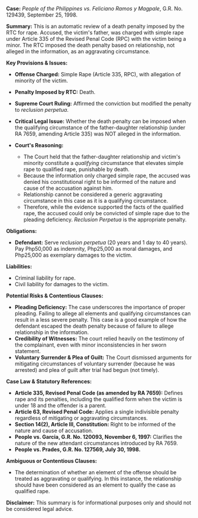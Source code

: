 **Case:** *People of the Philippines vs. Feliciano Ramos y Magpale*, G.R. No. 129439, September 25, 1998.

**Summary:** This is an automatic review of a death penalty imposed by the RTC for rape. Accused, the victim's father, was charged with simple rape under Article 335 of the Revised Penal Code (RPC) with the victim being a minor. The RTC imposed the death penalty based on relationship, not alleged in the information, as an aggravating circumstance.

**Key Provisions & Issues:**

*   **Offense Charged:** Simple Rape (Article 335, RPC), with allegation of minority of the victim.

*   **Penalty Imposed by RTC:** Death.

*   **Supreme Court Ruling:** Affirmed the conviction but modified the penalty to *reclusion perpetua*.

*   **Critical Legal Issue:** Whether the death penalty can be imposed when the qualifying circumstance of the father-daughter relationship (under RA 7659, amending Article 335) was NOT alleged in the information.

*   **Court's Reasoning:**
    *   The Court held that the father-daughter relationship and victim's minority constitute a *qualifying* circumstance that elevates simple rape to qualified rape, punishable by death.
    *   Because the information only charged simple rape, the accused was denied his constitutional right to be informed of the nature and cause of the accusation against him.
    *   Relationship cannot be considered a generic aggravating circumstance in this case as it is a qualifying circumstance.
    *   Therefore, while the evidence supported the facts of the qualified rape, the accused could only be convicted of simple rape due to the pleading deficiency. *Reclusion Perpetua* is the appropriate penalty.

**Obligations:**

*   **Defendant:** Serve *reclusion perpetua* (20 years and 1 day to 40 years). Pay Php50,000 as indemnity, Php25,000 as moral damages, and Php25,000 as exemplary damages to the victim.

**Liabilities:**

*   Criminal liability for rape.
*   Civil liability for damages to the victim.

**Potential Risks & Contentious Clauses:**

*   **Pleading Deficiency:** The case underscores the importance of proper pleading. Failing to allege all elements and qualifying circumstances can result in a less severe penalty. This case is a good example of how the defendant escaped the death penalty because of failure to allege relationship in the information.
*   **Credibility of Witnesses:** The court relied heavily on the testimony of the complainant, even with minor inconsistencies in her sworn statement.
*   **Voluntary Surrender & Plea of Guilt:** The Court dismissed arguments for mitigating circumstances of voluntary surrender (because he was arrested) and plea of guilt after trial had begun (not timely).

**Case Law & Statutory References:**

*   **Article 335, Revised Penal Code (as amended by RA 7659):** Defines rape and its penalties, including the qualified form when the victim is under 18 and the offender is a parent.
*   **Article 63, Revised Penal Code:** Applies a single indivisible penalty regardless of mitigating or aggravating circumstances.
*   **Section 14(2), Article III, Constitution:** Right to be informed of the nature and cause of accusation.
*   **People vs. Garcia, G.R. No. 120093, November 6, 1997:** Clarifies the nature of the new attendant circumstances introduced by RA 7659.
*   **People vs. Prades, G.R. No. 127569, July 30, 1998.**

**Ambiguous or Contentious Clauses:**

*   The determination of whether an element of the offense should be treated as aggravating or qualifying. In this instance, the relationship should have been considered as an element to qualify the case as qualified rape.

**Disclaimer:** This summary is for informational purposes only and should not be considered legal advice.

